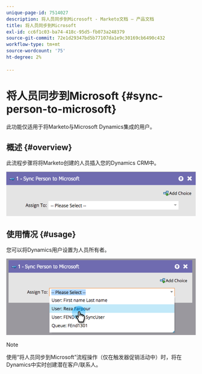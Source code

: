 ```yaml
---
unique-page-id: 7514027
description: 将人员同步到Microsoft - Marketo文档 — 产品文档
title: 将人员同步到Microsoft
exl-id: cc6f1c03-ba74-418c-95d5-fb073a248379
source-git-commit: 72e1d29347bd5b77107da1e9c30169cb6490c432
workflow-type: tm+mt
source-wordcount: '75'
ht-degree: 2%

---
```


# 将人员同步到Microsoft {#sync-person-to-microsoft}

此功能仅适用于将Marketo与Microsoft Dynamics集成的用户。

## 概述 {#overview}

此流程步骤将将Marketo创建的人员插入您的Dynamics CRM中。

![](assets/one.png)

## 使用情况 {#usage}

您可以将Dynamics用户设置为人员所有者。

![](assets/two.png)

>[!NOTE]
>
>使用“将人员同步到Microsoft”流程操作（仅在触发器促销活动中）时，将在Dynamics中实时创建潜在客户/联系人。
